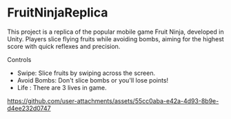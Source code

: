 # FruitNinjaReplica
This project is a replica of the popular mobile game Fruit Ninja, developed in Unity. Players slice flying fruits while avoiding bombs, aiming for the highest score with quick reflexes and precision.

Controls
* Swipe: Slice fruits by swiping across the screen.
* Avoid Bombs: Don't slice bombs or you'll lose points!
* Life : There are 3 lives in game. 

https://github.com/user-attachments/assets/55cc0aba-e42a-4d93-8b9e-d4ee232d0747


